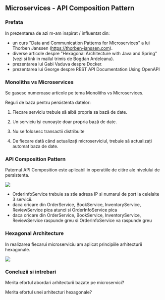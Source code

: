 ## Microservices - API Composition Pattern

### Prefata

In prezentarea de azi m-am inspirat / influentat din:
- un curs "Data and Communication Patterns for Microservices" a lui Thorben Janssen (https://thorben-janssen.com).
- diverse articole despre "Hexagonal Architecture with Java and Spring" (vezi si link in mailul trimis de Bogdan Ardeleanu).
- prezentarea lui Gabi Vaduva despre Docker.
- prezentarea lui George despre REST API Documentation Using OpenAPI


### Monoliths vs Microservices

Se gasesc numeroase articole pe tema Monoliths vs Microservices.

Reguli de baza pentru persistenta datelor:
 1. Fiecare serviciu trebuie să aibă propria sa bază de date.

 2. Un serviciu își cunoaște doar propria bază de date.

 3. Nu se folosesc transactii distribuite
 
 4. De fiecare dată când actualizați microserviciul, trebuie să actualizați automat baza de date.

### API Composition Pattern
Paternul API Composition este aplicabil in operatiile de citire ale nivelului de persistenta.

![](https://github.com/dgpavel/dcpm/blob/main/API%20Composition/api-composition.jpg)

- OrderInfoService trebuie sa stie adresa IP si numarul de port la celelalte 3 servicii.
- daca oricare din OrderService, BookService, InventoryService, ReviewService pica atunci si OrderInfoService pica
- daca oricare din OrderService, BookService, InventoryService, ReviewService raspunde greu si OrderInfoService va raspunde greu


### Hexagonal Architecture
In realizarea fiecarui microserviciu am aplicat principiile arhitecturii hexagonale.

![](https://github.com/dgpavel/dcpm/blob/main/API%20Composition/bookservice-hexagonal.jpg)

### Concluzii si intrebari
Merita efortul abordari arhitecturii bazate pe microservici?

Merita efortul unei arhitecturi hexagonale?

